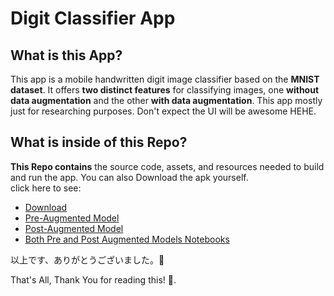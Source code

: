 <!---
your comment goes here
and heressssssss123456789101112123456789101112131415
-->
# Digit Classifier App

## What is this App?  
This app is a mobile handwritten digit image classifier based on the **MNIST dataset**. It offers **two distinct features** for classifying images, one **without data augmentation** and the other **with data augmentation**. This app mostly just for researching purposes. Don't expect the UI will be awesome HEHE.

## What is inside of this Repo?
**This Repo contains** the source code, assets, and resources needed to build and run the app. You can also Download the apk yourself.  
click here to see:
- [Download](https://github.com/iiamthestorm/Mnist-Digit-Classifier-App/releases/tag/v1.0.0)
- [Pre-Augmented Model](https://github.com/iiamthestorm/Mnist-Digit-Classifier-App/blob/master/app/src/main/assets/before_data_aug_mnist.tflite)
- [Post-Augmented Model](https://github.com/iiamthestorm/Mnist-Digit-Classifier-App/blob/master/app/src/main/assets/after_data_aug_mnist.tflite)
- [Both Pre and Post Augmented Models Notebooks](https://colab.research.google.com/drive/11SC2-Yh6buMhV7nAMMavZoayY6vzTCdY?usp=sharing)
 
以上です、ありがとうございました。🙌

That's All, Thank You for reading this! 🙌.
